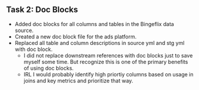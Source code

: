## Task 2: Doc Blocks

* Added doc blocks for all columns and tables in the Bingeflix data source. 
* Created a new doc block file for the ads platform.
* Replaced all table and column descriptions in source yml and stg yml with doc block.
    * I did not replace downstream references with doc blocks just to save myself some time. But recognize this is one of the primary benefits of using doc blocks.
    * IRL I would probably identify high priortiy columns based on usage in joins and key metrics and prioritize that way.